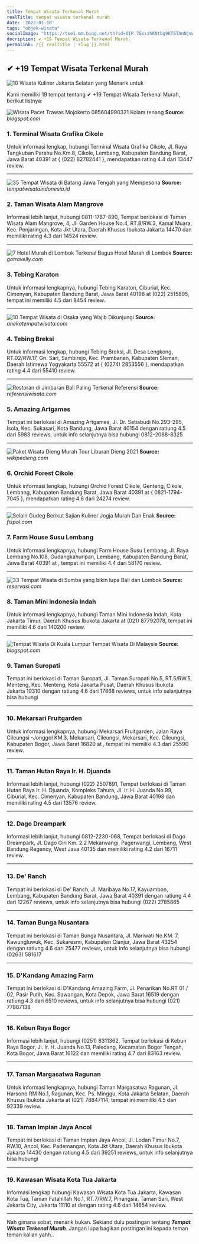 ```yaml
---
title: Tempat Wisata Terkenal Murah
realTitle: tempat wisata terkenal murah
date: '2022-01-10'
tags: "objek-wisata"
socialImage: "https://tse1.mm.bing.net/th?id=OIP.7GsszhKNtbg9KTSTAmNjmwHaEK&amp;pid=15.1"
decription: ✔ +19 Tempat Wisata Terkenal Murah.
permalink: /{{ realTitle | slug }}.html
---
```


## ✔ +19 Tempat Wisata Terkenal Murah

![10 Wisata Kuliner Jakarta Selatan yang Menarik untuk ](https://cdn1-production-images-kly.akamaized.net/TGCo8XZJINWrYtm1LCXMicH9HNg=/640x360/smart/filters:quality(75):strip_icc():format(jpeg)/kly-media-production/medias/3085839/original/045051600_1585201940-wisata-kuliner-jakarta-2.jpg)



Kami memiliki 19 tempat tentang ✔ +19 Tempat Wisata Terkenal Murah, berikut listnya:



![Wisata Pacet Trawas Mojokerto  085604990321 Kolam renang ](https://tse4.mm.bing.net/th?id=OIP.Gel11iIfQldimDROtXA4-wHaEK&amp;pid=15.1)
**Source:** _blogspot.com_


### 1. Terminal Wisata Grafika Cikole



Untuk informasi lengkap, hubungi Terminal Wisata Grafika Cikole, Jl. Raya Tangkuban Parahu No.Km.8, Cikole, Lembang, Kabupaten Bandung Barat, Jawa Barat 40391 at { (022) 82782441 }, mendapatkan rating 4.4 dari 13447 review.

---


![35 Tempat Wisata di Batang Jawa Tengah yang Mempesona](https://tse3.mm.bing.net/th?id=OIP.SUITREN8AVjEOILuBeh0XwHaFB&amp;pid=15.1)
**Source:** _tempatwisataindonesia.id_


### 2. Taman Wisata Alam Mangrove



Informasi lebih lanjut, hubungi 0811-1787-890, Tempat berlokasi di Taman Wisata Alam Mangrove, 4, Jl. Garden House No.4, RT.8/RW.3, Kamal Muara, Kec. Penjaringan, Kota Jkt Utara, Daerah Khusus Ibukota Jakarta 14470 dan memiliki rating 4.3 dari 14524 review.

---


![7 Hotel Murah di Lombok Terkenal Bagus Hotel Murah di Lombok](https://tse2.mm.bing.net/th?id=OIP.PRyjJh7jgoyQL0nXfJvCJgHaE8&amp;pid=15.1)
**Source:** _gotravelly.com_


### 3. Tebing Karaton



Untuk informasi lengkapnya, hubungi Tebing Karaton, Ciburial, Kec. Cimenyan, Kabupaten Bandung Barat, Jawa Barat 40198 at (022) 2515895, tempat ini memiliki 4.5 dari 8454 review.

---


![10 Tempat Wisata di Osaka yang Wajib Dikunjungi](https://tse4.mm.bing.net/th?id=OIP.lOelRJoddhW8gOzu0eCJFgHaEK&amp;pid=15.1)
**Source:** _anekatempatwisata.com_


### 4. Tebing Breksi



Untuk informasi lengkap, hubungi Tebing Breksi, Jl. Desa Lengkong, RT.02/RW.17, Gn. Sari, Sambirejo, Kec. Prambanan, Kabupaten Sleman, Daerah Istimewa Yogyakarta 55572 at { (0274) 2853556 }, mendapatkan rating 4.4 dari 55410 review.

---


![Restoran di Jimbaran Bali Paling Terkenal  Referensi ](https://tse1.mm.bing.net/th?id=OIP.N-W9QI-_yQqvLkrOyWpFMwHaE7&amp;pid=15.1)
**Source:** _referensiwisata.com_


### 5. Amazing Artgames



Tempat ini berlokasi di Amazing Artgames, Jl. Dr. Setiabudi No.293-295, Isola, Kec. Sukasari, Kota Bandung, Jawa Barat 40154 dengan ratiung 4.5 dari 5983 reviews, untuk info selanjutnya bisa hubungi 0812-2088-8325

---


![Paket Wisata Dieng Murah  Tour Liburan Dieng 2021](https://tse4.mm.bing.net/th?id=OIP.ikkS1GTpn5QMoB5QwJYuXwHaE8&amp;pid=15.1)
**Source:** _wikipedieng.com_


### 6. Orchid Forest Cikole



Untuk informasi lengkap, hubungi Orchid Forest Cikole, Genteng, Cikole, Lembang, Kabupaten Bandung Barat, Jawa Barat 40391 at { 0821-1794-7045 }, mendapatkan rating 4.6 dari 24274 review.

---


![Selain Gudeg Berikut Sajian Kuliner Jogja Murah Dan Enak ](https://tse4.mm.bing.net/th?id=OIP.YNGF_PQnsA_qCFl2sLCj6QHaFL&amp;pid=15.1)
**Source:** _fispol.com_


### 7. Farm House Susu Lembang



Untuk informasi lengkapnya, hubungi Farm House Susu Lembang, Jl. Raya Lembang No.108, Gudangkahuripan, Lembang, Kabupaten Bandung Barat, Jawa Barat 40391 at , tempat ini memiliki 4.4 dari 58170 review.

---


![33 Tempat Wisata di Sumba yang bikin lupa Bali dan Lombok](https://tse1.mm.bing.net/th?id=OIP.bopbTspXLRB2vxKQPAknfgHaFE&amp;pid=15.1)
**Source:** _reservasi.com_


### 8. Taman Mini Indonesia Indah



Untuk informasi lengkapnya, hubungi Taman Mini Indonesia Indah, Kota Jakarta Timur, Daerah Khusus Ibukota Jakarta at (021) 87792078, tempat ini memiliki 4.6 dari 140200 review.

---


![Tempat Wisata Di Kuala Lumpur Tempat Wisata Di Malaysia](https://tse2.mm.bing.net/th?id=OIP.T7goYjP0sEeWov14tzKZSQHaML&amp;pid=15.1)
**Source:** _blogspot.com_


### 9. Taman Suropati



Tempat ini berlokasi di Taman Suropati, Jl. Taman Suropati No.5, RT.5/RW.5, Menteng, Kec. Menteng, Kota Jakarta Pusat, Daerah Khusus Ibukota Jakarta 10310 dengan ratiung 4.6 dari 17868 reviews, untuk info selanjutnya bisa hubungi 

---


### 10. Mekarsari Fruitgarden



Untuk informasi lengkapnya, hubungi Mekarsari Fruitgarden, Jalan Raya Cileungsi -Jonggol KM.3, Mekarsari, Cileungsi, Mekarsari, Kec. Cileungsi, Kabupaten Bogor, Jawa Barat 16820 at , tempat ini memiliki 4.3 dari 25590 review.

---


### 11. Taman Hutan Raya Ir. H. Djuanda



Informasi lebih lanjut, hubungi (022) 2507891, Tempat berlokasi di Taman Hutan Raya Ir. H. Djuanda, Kompleks Tahura, Jl. Ir. H. Juanda No.99, Ciburial, Kec. Cimenyan, Kabupaten Bandung, Jawa Barat 40198 dan memiliki rating 4.5 dari 13576 review.

---


### 12. Dago Dreampark



Informasi lebih lanjut, hubungi 0812-2230-068, Tempat berlokasi di Dago Dreampark, Jl. Dago Giri Km. 2.2 Mekarwangi, Pagerwangi, Lembang, West Bandung Regency, West Java 40135 dan memiliki rating 4.2 dari 16711 review.

---


### 13. De&#039; Ranch



Tempat ini berlokasi di De&#039; Ranch, Jl. Maribaya No.17, Kayuambon, Lembang, Kabupaten Bandung Barat, Jawa Barat 40391 dengan ratiung 4.4 dari 12267 reviews, untuk info selanjutnya bisa hubungi (022) 2785865

---


### 14. Taman Bunga Nusantara



Tempat ini berlokasi di Taman Bunga Nusantara, Jl. Mariwati No.KM. 7, Kawungluwuk, Kec. Sukaresmi, Kabupaten Cianjur, Jawa Barat 43254 dengan ratiung 4.6 dari 25477 reviews, untuk info selanjutnya bisa hubungi (0263) 581617

---


### 15. D&#039;Kandang Amazing Farm



Tempat ini berlokasi di D&#039;Kandang Amazing Farm, Jl. Penarikan No.RT 01 / 02, Pasir Putih, Kec. Sawangan, Kota Depok, Jawa Barat 16519 dengan ratiung 4.3 dari 6510 reviews, untuk info selanjutnya bisa hubungi (021) 77887138

---


### 16. Kebun Raya Bogor



Informasi lebih lanjut, hubungi (0251) 8311362, Tempat berlokasi di Kebun Raya Bogor, Jl. Ir. H. Juanda No.13, Paledang, Kecamatan Bogor Tengah, Kota Bogor, Jawa Barat 16122 dan memiliki rating 4.7 dari 83163 review.

---


### 17. Taman Margasatwa Ragunan



Untuk informasi lengkapnya, hubungi Taman Margasatwa Ragunan, Jl. Harsono RM No.1, Ragunan, Kec. Ps. Minggu, Kota Jakarta Selatan, Daerah Khusus Ibukota Jakarta at (021) 78847114, tempat ini memiliki 4.5 dari 92339 review.

---


### 18. Taman Impian Jaya Ancol



Tempat ini berlokasi di Taman Impian Jaya Ancol, Jl. Lodan Timur No.7, RW.10, Ancol, Kec. Pademangan, Kota Jkt Utara, Daerah Khusus Ibukota Jakarta 14430 dengan ratiung 4.5 dari 39251 reviews, untuk info selanjutnya bisa hubungi 

---


### 19. Kawasan Wisata Kota Tua Jakarta



Informasi lengkap hubungi Kawasan Wisata Kota Tua Jakarta, Kawasan Kota Tua, Taman Fatahillah No.1, RT.7/RW.7, Pinangsia, Taman Sari, West Jakarta City, Jakarta 11110 at  dengan rating 4.6 dari 14654 review.

---









Nah gimana sobat, menarik bukan. Sekiand dulu postingan tentang ***Tempat Wisata Terkenal Murah***. Jangan lupa bagikan postingan ini kepada teman teman kalian yahh..
